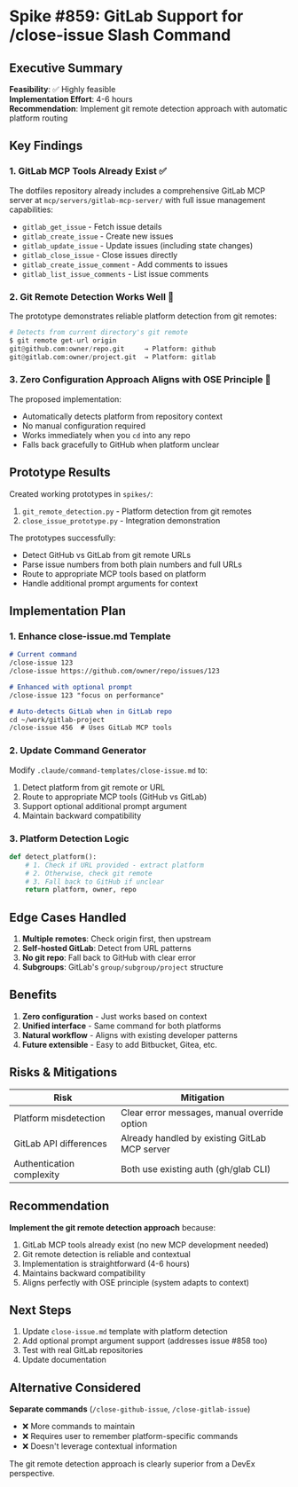 # Spike #859: GitLab Support for /close-issue Slash Command

## Executive Summary

**Feasibility**: ✅ Highly feasible  
**Implementation Effort**: 4-6 hours  
**Recommendation**: Implement git remote detection approach with automatic platform routing

## Key Findings

### 1. GitLab MCP Tools Already Exist ✅

The dotfiles repository already includes a comprehensive GitLab MCP server at `mcp/servers/gitlab-mcp-server/` with full issue management capabilities:

- `gitlab_get_issue` - Fetch issue details
- `gitlab_create_issue` - Create new issues
- `gitlab_update_issue` - Update issues (including state changes)
- `gitlab_close_issue` - Close issues directly
- `gitlab_create_issue_comment` - Add comments to issues
- `gitlab_list_issue_comments` - List issue comments

### 2. Git Remote Detection Works Well 🎯

The prototype demonstrates reliable platform detection from git remotes:

```python
# Detects from current directory's git remote
$ git remote get-url origin
git@github.com:owner/repo.git     → Platform: github
git@gitlab.com:owner/project.git  → Platform: gitlab
```

### 3. Zero Configuration Approach Aligns with OSE Principle 🧭

The proposed implementation:
- Automatically detects platform from repository context
- No manual configuration required
- Works immediately when you `cd` into any repo
- Falls back gracefully to GitHub when platform unclear

## Prototype Results

Created working prototypes in `spikes/`:
1. `git_remote_detection.py` - Platform detection from git remotes
2. `close_issue_prototype.py` - Integration demonstration

The prototypes successfully:
- Detect GitHub vs GitLab from git remote URLs
- Parse issue numbers from both plain numbers and full URLs
- Route to appropriate MCP tools based on platform
- Handle additional prompt arguments for context

## Implementation Plan

### 1. Enhance close-issue.md Template

```markdown
# Current command
/close-issue 123
/close-issue https://github.com/owner/repo/issues/123

# Enhanced with optional prompt
/close-issue 123 "focus on performance"

# Auto-detects GitLab when in GitLab repo
cd ~/work/gitlab-project
/close-issue 456  # Uses GitLab MCP tools
```

### 2. Update Command Generator

Modify `.claude/command-templates/close-issue.md` to:
1. Detect platform from git remote or URL
2. Route to appropriate MCP tools (GitHub vs GitLab)
3. Support optional additional prompt argument
4. Maintain backward compatibility

### 3. Platform Detection Logic

```python
def detect_platform():
    # 1. Check if URL provided - extract platform
    # 2. Otherwise, check git remote
    # 3. Fall back to GitHub if unclear
    return platform, owner, repo
```

## Edge Cases Handled

1. **Multiple remotes**: Check origin first, then upstream
2. **Self-hosted GitLab**: Detect from URL patterns
3. **No git repo**: Fall back to GitHub with clear error
4. **Subgroups**: GitLab's `group/subgroup/project` structure

## Benefits

1. **Zero configuration** - Just works based on context
2. **Unified interface** - Same command for both platforms
3. **Natural workflow** - Aligns with existing developer patterns
4. **Future extensible** - Easy to add Bitbucket, Gitea, etc.

## Risks & Mitigations

| Risk | Mitigation |
|------|------------|
| Platform misdetection | Clear error messages, manual override option |
| GitLab API differences | Already handled by existing GitLab MCP server |
| Authentication complexity | Both use existing auth (gh/glab CLI) |

## Recommendation

**Implement the git remote detection approach** because:

1. GitLab MCP tools already exist (no new MCP development needed)
2. Git remote detection is reliable and contextual
3. Implementation is straightforward (4-6 hours)
4. Maintains backward compatibility
5. Aligns perfectly with OSE principle (system adapts to context)

## Next Steps

1. Update `close-issue.md` template with platform detection
2. Add optional prompt argument support (addresses issue #858 too)
3. Test with real GitLab repositories
4. Update documentation

## Alternative Considered

**Separate commands** (`/close-github-issue`, `/close-gitlab-issue`)
- ❌ More commands to maintain
- ❌ Requires user to remember platform-specific commands
- ❌ Doesn't leverage contextual information

The git remote detection approach is clearly superior from a DevEx perspective.